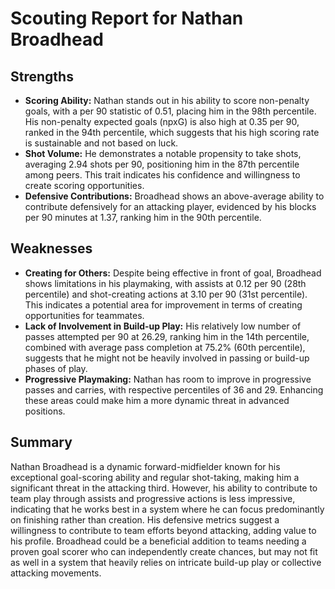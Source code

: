 # Scouting Report for Nathan Broadhead

## Strengths
- **Scoring Ability:** Nathan stands out in his ability to score non-penalty goals, with a per 90 statistic of 0.51, placing him in the 98th percentile. His non-penalty expected goals (npxG) is also high at 0.35 per 90, ranked in the 94th percentile, which suggests that his high scoring rate is sustainable and not based on luck.
- **Shot Volume:** He demonstrates a notable propensity to take shots, averaging 2.94 shots per 90, positioning him in the 87th percentile among peers. This trait indicates his confidence and willingness to create scoring opportunities.
- **Defensive Contributions:** Broadhead shows an above-average ability to contribute defensively for an attacking player, evidenced by his blocks per 90 minutes at 1.37, ranking him in the 90th percentile.

## Weaknesses
- **Creating for Others:** Despite being effective in front of goal, Broadhead shows limitations in his playmaking, with assists at 0.12 per 90 (28th percentile) and shot-creating actions at 3.10 per 90 (31st percentile). This indicates a potential area for improvement in terms of creating opportunities for teammates.
- **Lack of Involvement in Build-up Play:** His relatively low number of passes attempted per 90 at 26.29, ranking him in the 14th percentile, combined with average pass completion at 75.2% (60th percentile), suggests that he might not be heavily involved in passing or build-up phases of play.
- **Progressive Playmaking:** Nathan has room to improve in progressive passes and carries, with respective percentiles of 36 and 29. Enhancing these areas could make him a more dynamic threat in advanced positions.

## Summary
Nathan Broadhead is a dynamic forward-midfielder known for his exceptional goal-scoring ability and regular shot-taking, making him a significant threat in the attacking third. However, his ability to contribute to team play through assists and progressive actions is less impressive, indicating that he works best in a system where he can focus predominantly on finishing rather than creation. His defensive metrics suggest a willingness to contribute to team efforts beyond attacking, adding value to his profile. Broadhead could be a beneficial addition to teams needing a proven goal scorer who can independently create chances, but may not fit as well in a system that heavily relies on intricate build-up play or collective attacking movements.